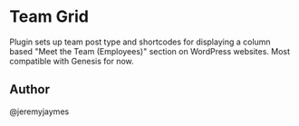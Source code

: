 # Team Grid
Plugin sets up team post type and shortcodes for displaying a column based "Meet the Team (Employees)" section on WordPress websites. Most compatible with Genesis for now.

## Author
@jeremyjaymes
